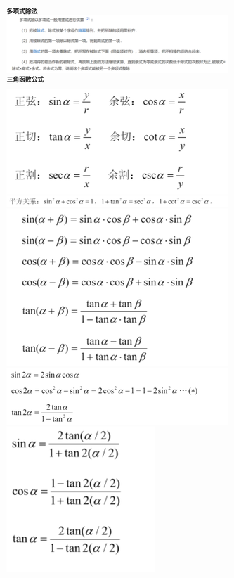 **多项式除法**
![](picture/多项式除法.png)
**三角函数公式**  

![](./高等数学/picture/三角函数公式1.png)
![](./高等数学/picture/三角函数公式2.png)
![](./高等数学/picture/三角函数公式3.png)
![](./高等数学/picture/三角函数公式4.png)
![](./高等数学/picture/三角函数公式5.png)